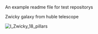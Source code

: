 An example readme file for test repositorys

Zwicky galaxy from huble telescope

![I_Zwicky_18_pillars](https://user-images.githubusercontent.com/17661801/87475557-b0303a00-c62d-11ea-97c4-7fa8d67b4b63.jpg)
